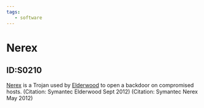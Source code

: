 ```yaml
---
tags:
   - software
---
```

# Nerex
## ID:S0210
[Nerex](software/S0210) is a Trojan used by [Elderwood](groups/G0066) to open a backdoor on compromised hosts. (Citation: Symantec Elderwood Sept 2012) (Citation: Symantec Nerex May 2012)
